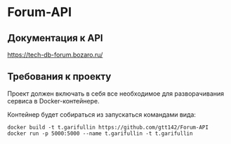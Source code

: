 # Forum-API

## Документация к API
https://tech-db-forum.bozaro.ru/

## Требования к проекту
Проект должен включать в себя все необходимое для разворачивания сервиса в Docker-контейнере.

Контейнер будет собираться из запускаться командами вида:
```
docker build -t t.garifullin https://github.com/gtt142/Forum-API
docker run -p 5000:5000 --name t.garifullin -t t.garifullin
```
